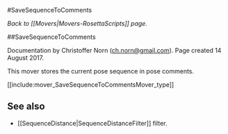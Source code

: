 #SaveSequenceToComments

*Back to [[Movers|Movers-RosettaScripts]] page.*

##SaveSequenceToComments

Documentation by Christoffer Norn (ch.norn@gmail.com).  Page created 14 August 2017.

This mover stores the current pose sequence in pose comments.

[[include:mover_SaveSequenceToCommentsMover_type]]

## See also

* [[SequenceDistance|SequenceDistanceFilter]] filter.